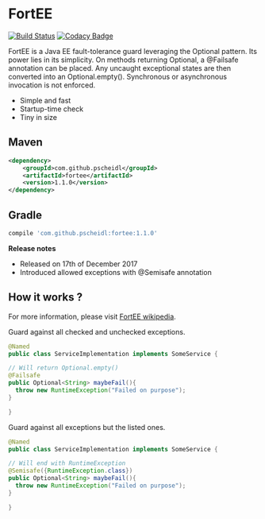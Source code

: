 # FortEE

[![Build Status](https://travis-ci.org/Pscheidl/FortEE.svg?branch=master)](https://travis-ci.org/Pscheidl/FortEE)
[![Codacy Badge](https://api.codacy.com/project/badge/Grade/cab8a9609a9a4362a18c1ff3f759cf02)](https://www.codacy.com/app/pavel.junior/FortEE?utm_source=github.com&amp;utm_medium=referral&amp;utm_content=Pscheidl/FortEE&amp;utm_campaign=Badge_Grade)

FortEE is a Java EE fault-tolerance guard leveraging the Optional pattern. Its power lies in its simplicity. On methods returning Optional<T>, a @Failsafe annotation can be placed. Any uncaught exceptional states are then converted into an Optional.empty(). Synchronous or asynchronous invocation is not enforced.

- Simple and fast
- Startup-time check
- Tiny in size


## Maven
```xml
<dependency>
    <groupId>com.github.pscheidl</groupId>
    <artifactId>fortee</artifactId>
    <version>1.1.0</version>
</dependency>
```
## Gradle
```groovy
compile 'com.github.pscheidl:fortee:1.1.0'
```
**Release notes**
- Released on 17th of December 2017
- Introduced allowed exceptions with @Semisafe annotation

## How it works ?

For more information, please visit [FortEE wikipedia](https://github.com/Pscheidl/FortEE/wiki). 

Guard against all checked and unchecked exceptions.

```java
@Named
public class ServiceImplementation implements SomeService {

// Will return Optional.empty()
@Failsafe
public Optional<String> maybeFail(){
  throw new RuntimeException("Failed on purpose");
}

}
```

Guard against all exceptions but the listed ones.

```java
@Named
public class ServiceImplementation implements SomeService {

// Will end with RuntimeException
@Semisafe({RuntimeException.class})
public Optional<String> maybeFail(){
  throw new RuntimeException("Failed on purpose");
}

}
```

